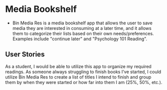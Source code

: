 # Media Bookshelf
* Bin Media Res is a media bookshelf app that allows the user to save media they are interested in consuming at a later time, and it allows them to categorize their lists based on their own needs/preferences.  Examples include "continue later" and "Psychology 101 Reading".

## User Stories

As a student, I would be able to utilize this app to organize my required readings.  As someone always struggling to finish books I've started, I could utilize Bin Media Res to create a list of titles I intend to finish and group them by when they were started or how far into them I am (25%, 50%, etc.). 

